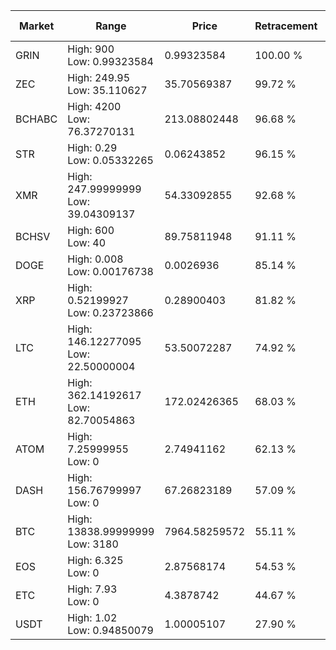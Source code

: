 | Market | Range | Price| Retracement | Doubles to 50% |
| --- | --- | --- | --- | --- |
| GRIN | High: 900<br />Low: 0.99323584 | 0.99323584 | 100.00 % | 453.56 |
| ZEC | High: 249.95<br />Low: 35.110627 | 35.70569387 | 99.72 % | 3.99 |
| BCHABC | High: 4200<br />Low: 76.37270131 | 213.08802448 | 96.68 % | 10.03 |
| STR | High: 0.29<br />Low: 0.05332265 | 0.06243852 | 96.15 % | 2.75 |
| XMR | High: 247.99999999<br />Low: 39.04309137 | 54.33092855 | 92.68 % | 2.64 |
| BCHSV | High: 600<br />Low: 40 | 89.75811948 | 91.11 % | 3.57 |
| DOGE | High: 0.008<br />Low: 0.00176738 | 0.0026936 | 85.14 % | 1.81 |
| XRP | High: 0.52199927<br />Low: 0.23723866 | 0.28900403 | 81.82 % | 1.31 |
| LTC | High: 146.12277095<br />Low: 22.50000004 | 53.50072287 | 74.92 % | 1.58 |
| ETH | High: 362.14192617<br />Low: 82.70054863 | 172.02426365 | 68.03 % | 1.29 |
| ATOM | High: 7.25999955<br />Low: 0 | 2.74941162 | 62.13 % | 1.32 |
| DASH | High: 156.76799997<br />Low: 0 | 67.26823189 | 57.09 % | 1.17 |
| BTC | High: 13838.99999999<br />Low: 3180 | 7964.58259572 | 55.11 % | 1.07 |
| EOS | High: 6.325<br />Low: 0 | 2.87568174 | 54.53 % | 1.10 |
| ETC | High: 7.93<br />Low: 0 | 4.3878742 | 44.67 % | 0.00 |
| USDT | High: 1.02<br />Low: 0.94850079 | 1.00005107 | 27.90 % | 0.00 |
